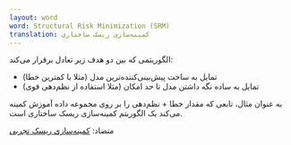 ```yaml
---
layout: word
word: Structural Risk Minimization (SRM)
translation: کمینه‌سازی ریسک ساختاری
---
```


الگوریتمی که بین دو هدف زیر تعادل برقرار می‌کند:

- تمایل به ساخت پیش‌بینی‌کننده‌ترین مدل (مثلا با کمترین خطا)
- تمایل به ساده نگه داشتن مدل تا حد امکان (مثلا استفاده از نظم‌دهی قوی)

به عنوان مثال، تابعی که مقدار خطا + نظم‌دهی را بر روی مجموعه داده آموزش کمینه می‌کند یک الگوریتم کمینه‌سازی ریسک ساختاری است.

متضاد: [کمینه‌سازی ریسک تجربی](</E/empirical_risk_minimization_(erm)>)
